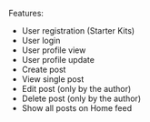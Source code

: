 Features:
- User registration (Starter Kits)
- User login
- User profile view
- User profile update
- Create post
- View single post
- Edit post (only by the author)
- Delete post (only by the author)
- Show all posts on Home feed
